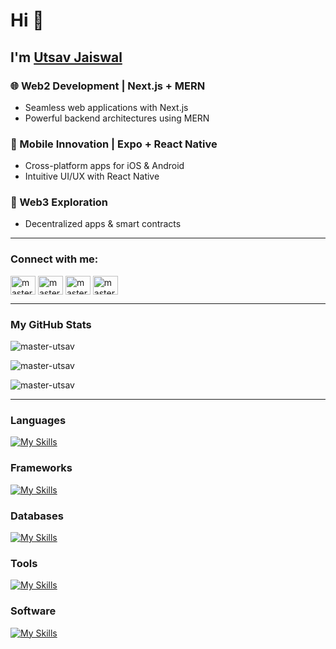 # Hi 👋
<h2>
  I'm <a href="https://masterutsav.in" target="_blank">Utsav Jaiswal</a>
</h2> 

### 🌐 Web2 Development | Next.js + MERN
- Seamless web applications with Next.js
- Powerful backend architectures using MERN

### 📱 Mobile Innovation | Expo + React Native
- Cross-platform apps for iOS & Android
- Intuitive UI/UX with React Native

### 🌉 Web3 Exploration
- Decentralized apps & smart contracts

---

### Connect with me:
<p align="left">
  <a href="https://twitter.com/masterutsav01" target="_blank"><img align="center" src="https://raw.githubusercontent.com/rahuldkjain/github-profile-readme-generator/master/src/images/icons/Social/twitter.svg" alt="masterutsav01" height="30" width="40" /></a>
  <a href="https://linkedin.com/in/master-utsav" target="_blank"><img align="center" src="https://raw.githubusercontent.com/rahuldkjain/github-profile-readme-generator/master/src/images/icons/Social/linked-in-alt.svg" alt="master-utsav" height="30" width="40" /></a>
  <a href="https://instagram.com/master_utsav" target="_blank"><img align="center" src="https://raw.githubusercontent.com/rahuldkjain/github-profile-readme-generator/master/src/images/icons/Social/instagram.svg" alt="master_utsav" height="30" width="40" /></a>
  <a href="https://www.leetcode.com/master_utsav" target="_blank"><img align="center" src="https://raw.githubusercontent.com/rahuldkjain/github-profile-readme-generator/master/src/images/icons/Social/leet-code.svg" alt="master_utsav" height="30" width="40" /></a>
</p>

---

### My GitHub Stats
<p align="left">
  <img src="https://github-readme-stats.vercel.app/api/top-langs?username=master-utsav&show_icons=true&locale=en&layout=compact" alt="master-utsav" />
</p>
<p align="left">
  <img src="https://github-readme-streak-stats.herokuapp.com/?user=master-utsav" alt="master-utsav" />
</p>
<p align="left">
  <img src="https://github-readme-stats.vercel.app/api?username=master-utsav&show_icons=true&show=stars,commits&hide=issues,contribs&theme=dark" alt="master-utsav" />
</p>

---

### Languages
[![My Skills](https://skillicons.dev/icons?i=ts,js,cpp,rust,solidity,python)](https://skillicons.dev)

### Frameworks
[![My Skills](https://skillicons.dev/icons?i=nextjs,express,tailwindcss,sass,react,vite,threejs,prisma)](https://skillicons.dev)

### Databases
[![My Skills](https://skillicons.dev/icons?i=mysql,mongodb,postgres,redis)](https://skillicons.dev)

### Tools
[![My Skills](https://skillicons.dev/icons?i=git,docker,kubernetes,nginx,redux)](https://skillicons.dev)

### Software
[![My Skills](https://skillicons.dev/icons?i=postman,blender,notion,vscode,au,ps,pr,ae)](https://skillicons.dev)
